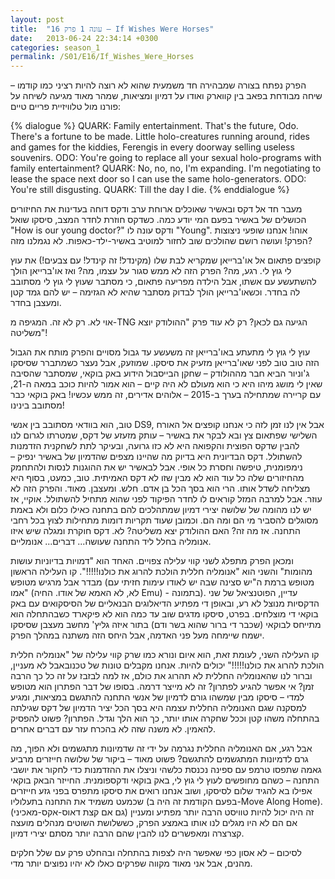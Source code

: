 ```yaml
---
layout: post
title:  "עונה 1 פרק 16 – If Wishes Were Horses"
date:   2013-06-24 22:34:14 +0300
categories: season_1
permalink: /S01/E16/If_Wishes_Were_Horses
---
```

הפרק נפתח בצורה שמבהירה חד משמעית שהוא לא רוצה להיות רציני כמו קודמו – שיחה מבודחת בפאב בין קווארק ואודו על דמיון ומציאות, שמהר מאוד מגיעה לשיחה על פורנו מול טלוויזיית פריים טיים:

{% dialogue %}
QUARK: Family entertainment. That's the future, Odo. There's a fortune to be made. Little holo-creatures running around, rides and games for the kiddies, Ferengis in every doorway selling useless souvenirs. 
ODO: You're going to replace all your sexual holo-programs with family entertainment? 
QUARK: No, no, no, I'm expanding. I'm negotiating to lease the space next door so I can use the same holo-generators. 
ODO: You're still disgusting. 
QUARK: Till the day I die. 
{% enddialogue %}

מעבר חד אל דקס ובאשיר שאוכלים ארוחת ערב ודקס דוחה בעדינות את החיזורים הכושלים של באשיר בפעם המי יודע כמה. כשדקס חוזרת לחדר המצב, סיסקו שואל "How is our young doctor?" ודקס עונה לו "Young". אוהו! אנחנו שופעי ניצוצות הפרק! ועושה רושם שהולכים שוב לחזור למוטיב באשיר-ילד-כאפות. לא נגמלנו מזה?

קופצים פתאום אל או'ברייאן שמקריא לבת שלו (מקינדל! זה קינדל! עם צבעים!) את עוץ לי גוץ לי. רגע, מה? הפרק הזה לא ממש סגור על עצמו, מה? ואז או'ברייאן הולך להשתעשע עם אשתו, אבל הילדה מפריעה פתאום, כי מסתבר שעוץ לי גוץ לי מסתובב לה בחדר. וכשאו'ברייאן הולך לבדוק מסתבר שהיא לא הגזימה – יש להם גמד קטן ומעצבן בחדר.

אוי לא. רק לא זה. המגיפה מ-TNG הגיעה גם לכאן? רק לא עוד פרק "ההולודק יוצא משליטה"!

עוץ לי גוץ לי מתעתע באו'ברייאן זה משעשע עד גבול מסויים והפרק מותח את הגבול הזה טוב טוב לפני שאו'ברייאן מזעיק את סיסקו. שמוזעק, אבל נעצר כשמתברר שסיסקו ג'וניור הביא חבר מההולודק – שחקן הבייסבול הידוע באק בוקאי, שמסתבר שהסיבה שאין לי מושג מיהו היא כי הוא מעולם לא היה קיים – הוא אמור להיות כוכב במאה ה-21, עם קריירה שמתחילה בערך ב-2015 – אלוהים אדירים, זה ממש עכשיו! באק בוקאי כבר מסתובב בינינו!

טוב, הוא בוודאי מסתובב בין אנשי DS9, אבל אין לנו זמן לזה כי אנחנו קופצים אל האורח השלישי שפתאום צץ ובא לבקר את באשיר – עותק מזעזע של דקס, שמטרתו לגרום לנו להבין שדקס הפוצית והקפואה היא לא כזו גרועה, ובעיקר לתת לשחקנית הזדמנות להשתולל. דקס הבדיונית היא בדיוק מה שהיינו מצפים שהדמיון של באשיר ינפיק – נימפומנית, טיפשה וחסרת כל אופי. אבל לבאשיר יש את ההוגנות לנסות ולהתחמק מהחיזורים שלה כל עוד הוא לא מבין שזו לא דקס האמיתית. טוב, כמעט, בסוף היא מצליחה לשדל אותו. הרי הוא בסך הכל בן אדם. חלש. ומעצבן. מאוד. והפרק הזה לא עוזר. אבל למרבה המזל קוראים לו לחדר הפיקוד לפני שהוא מתחיל להשתולל.
אוקיי, אז יש לנו מהומה של שלושה יצירי דמיון שמתהלכים להם בתחנה כאילו כלום ולא באמת מסוגלים להסביר מי הם ומה הם. וכמובן שעוד תקריות דומות מתחילות לצוץ בכל רחבי התחנה. אז מה זה? האם ההולודק יצא משליטה? לא. דקס חוקרת ומגלה שיש איזו אנומליה בחלל ליד התחנה שעושה... דברים... אנומליים.

ומכאן הפרק מתפלג לשני קווי עלילה צפויים. האחד הוא "דמויות בדיוניות עושות מהומות" והשני הוא "אנומליה חללית הולכת להרוג את כולנו!!!!!". קו העלילה הראשון מבדר אבל מרגיש מטופש (מטופש ברמת ה"יש סצינה שבה יש לאודו עימות חזיתי עם אמו" (לא, לא האמא של אודו. החיה Emu) - בתמונה). עדיין, הפוטנציאל של שני הדקסיות מנוצל לא רע, ובאופן די מפתיע הדיאלוגים הבנאליים של הסיסקואים עם באק בוקאי די מוצלחים. בפרט, סיסקו מדגים שוב עד כמה הוא לא פיקארד כשבהתחלה הוא מתייחס לבוקאי (שכבר די ברור שהוא בשר ודם) בתור איזה גליץ' מחשב מעצבן שסיסקו ישמח שיימחה מעל פני האדמה, אבל היחס הזה משתנה במהלך הפרק.

קו העלילה השני, לעומת זאת, הוא איום ונורא כמו שרק קווי עלילה של "אנומליה חללית הולכת להרוג את כולנו!!!!!" יכולים להיות. אנחנו מקבלים טונות של טכנובאבל לא מעניין, וברור לנו שהאנומליה החללית לא תהרוג את כולם, אז למה לבזבז על זה כל כך הרבה זמן? אי אפשר להגיע לפתרון? זה לא מייצר דרמה.
בסופו של דבר הפתרון הוא מטופש למדי – סיסקו מבין שמשהו גורם לדמיון של אנשי התחנה להתגשם במציאות, ומגיע למסקנה שגם האנומליה החללית עצמה היא בסך הכל יציר הדמיון של דקס שגילתה בהתחלה משהו קטן וככל שחקרה אותו יותר, כך הוא הלך וגדל. הפתרון? פשוט להפסיק להאמין. לא משנה שזה לא בהכרח עזר עם דברים אחרים.

אבל רגע, אם האנומליה החללית נגרמה על ידי זה שדמיונות מתגשמים ולא הפוך, מה גרם לדמיונות המתגשמים להתגשם? פשוט מאוד – ביקור של שלושה חייזרים מרביע גאמה שתפסו טרמפ עם ספינה נכנסת כלשהי וניצלו את ההזדמנות כדי לחקור את יושבי התחנה – כשהם מחופשים לעוץ לי גוץ לי, באק בוקאי ודקספומנית. החייזר הבאק בוקאי אפילו בא להגיד שלום לסיסקו, ושוב אנחנו רואים את סיסקו מתפרס בפני גזע חייזרים שכמעט משמיד את התחנה בתעלוליו (בפעם הקודמת זה היה ב-Move Along Home). זה היה יכול להיות טוויסט הרבה יותר מפתיע ומעניין (גם אם קצת דאוס-אקס-מאכיני) אם הם לא היו מגלים לנו אותו באמצע הפרק, כששלושת השוטים מנהלים מועצה קצרצרה ומאפשרים לנו להבין שהם הרבה יותר מסתם יצירי דמיון.

לסיכום – לא אסון כפי שאפשר היה לצפות בהתחלה ובהחלט פרק עם שלל חלקים מהנים, אבל אני מאוד מקווה שפרקים כאלו לא יהיו נפוצים יותר מדי.